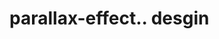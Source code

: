# parallax-effect.. desgin                                                                                                                                                                                                                                                                                                                                                                                                              
